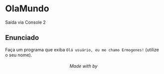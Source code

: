 # OlaMundo

Saída via Console 2 

## Enunciado

Faça um programa que exiba `Olá usuário, eu me chamo Ermogenes!` (utilize o seu nome).

<h6 align="center">Made with by <a href="https://github.com/LeoVanelli"></a></h6>
